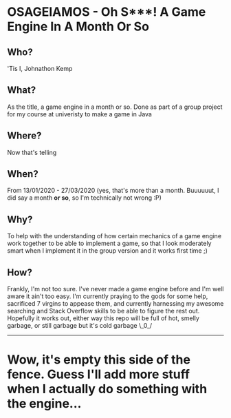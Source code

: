 # OSAGEIAMOS - Oh S***! A Game Engine In A Month Or So
## Who?
'Tis I, Johnathon Kemp
## What?
As the title, a game engine in a month or so. Done as part of a group project for my course at univeristy to make a game in Java
## Where?
Now that's telling
## When?
From 13/01/2020 - 27/03/2020 (yes, that's more than a month. Buuuuuut, I did say a month **or so**, so I'm technically not wrong :P)
## Why?
To help with the understanding of how certain mechanics of a game engine work together to be able to implement a game, so that I look moderately smart when I implement it in the group version and it works first time ;)
## How?
Frankly, I'm not too sure. I've never made a game engine before and I'm well aware it ain't too easy. I'm currently praying to the gods for some help, sacrificed 7 virgins to appease them, and currently harnessing my awesome searching and Stack Overflow skills to be able to figure the rest out. Hopefully it works out, either way this repo will be full of hot, smelly garbage, or still garbage but it's cold garbage \\\_0\_/
***
# Wow, it's empty this side of the fence. Guess I'll add more stuff when I actually do something with the engine...
